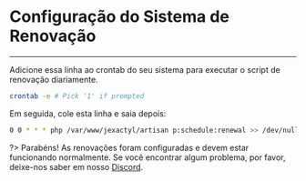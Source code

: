 # Configuração do Sistema de Renovação

***

Adicione essa linha ao crontab do seu sistema para executar o script de renovação diariamente.

```bash
crontab -e # Pick '1' if prompted
```
Em seguida, cole esta linha e saia depois:

```bash
0 0 * * * php /var/www/jexactyl/artisan p:schedule:renewal >> /dev/null 2>&1
```

?>
Parabéns! As renovações foram configuradas e devem estar funcionando normalmente.
Se você encontrar algum problema, por favor, deixe-nos saber em nosso [Discord](https://discord.gg/8r7n7mU33R).
